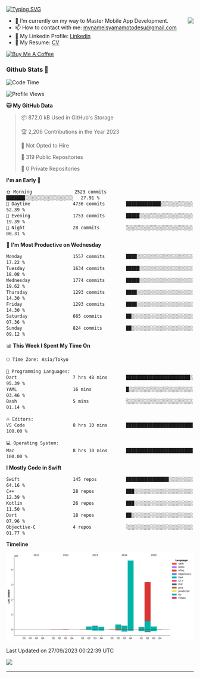 
[![Typing SVG](https://readme-typing-svg.demolab.com/?lines=Thank+You+For+Visiting!!;You+Are+Welcome✨;I+am+Kyo+Yamamoto;Mobile+Developer)](https://git.io/typing-svg)
<p>
<img align="right" src="https://media.giphy.com/media/26ufdb3cYKwbRtYVW/giphy.gif" style="max-width:100%;" height="150px">

- 🌱 I’m currently on my way to Master Mobile App Development.
- 📫 How to contact with me: mynameisyamamotodesu@gmail.com
- 🔗 My Linkedin Profile: [Linkedin](https://www.linkedin.com/in/kyo-yamamoto-a2ab50239)
- 🔗 My Resume: [CV](https://www.kickresume.com/cv/ZWKvXV/)

<a href="https://www.buymeacoffee.com/kyoyamamoto" target="_blank"><img src="https://cdn.buymeacoffee.com/buttons/default-orange.png" alt="Buy Me A Coffee" height="41" width="174"></a>

### Github Stats 🥇 
<!--START_SECTION:waka-->
![Code Time](http://img.shields.io/badge/Code%20Time-554%20hrs%2010%20mins-blue)

![Profile Views](http://img.shields.io/badge/Profile%20Views-1-blue)

**🐱 My GitHub Data** 

> 📦 872.0 kB Used in GitHub's Storage 
 > 
> 🏆 2,206 Contributions in the Year 2023
 > 
> 🚫 Not Opted to Hire
 > 
> 📜 319 Public Repositories 
 > 
> 🔑 0 Private Repositories 
 > 
**I'm an Early 🐤** 

```text
🌞 Morning                2523 commits        ███████░░░░░░░░░░░░░░░░░░   27.91 % 
🌆 Daytime                4736 commits        █████████████░░░░░░░░░░░░   52.39 % 
🌃 Evening                1753 commits        █████░░░░░░░░░░░░░░░░░░░░   19.39 % 
🌙 Night                  28 commits          ░░░░░░░░░░░░░░░░░░░░░░░░░   00.31 % 
```
📅 **I'm Most Productive on Wednesday** 

```text
Monday                   1557 commits        ████░░░░░░░░░░░░░░░░░░░░░   17.22 % 
Tuesday                  1634 commits        █████░░░░░░░░░░░░░░░░░░░░   18.08 % 
Wednesday                1774 commits        █████░░░░░░░░░░░░░░░░░░░░   19.62 % 
Thursday                 1293 commits        ████░░░░░░░░░░░░░░░░░░░░░   14.30 % 
Friday                   1293 commits        ████░░░░░░░░░░░░░░░░░░░░░   14.30 % 
Saturday                 665 commits         ██░░░░░░░░░░░░░░░░░░░░░░░   07.36 % 
Sunday                   824 commits         ██░░░░░░░░░░░░░░░░░░░░░░░   09.12 % 
```


📊 **This Week I Spent My Time On** 

```text
🕑︎ Time Zone: Asia/Tokyo

💬 Programming Languages: 
Dart                     7 hrs 48 mins       ████████████████████████░   95.39 % 
YAML                     16 mins             █░░░░░░░░░░░░░░░░░░░░░░░░   03.46 % 
Bash                     5 mins              ░░░░░░░░░░░░░░░░░░░░░░░░░   01.14 % 

🔥 Editors: 
VS Code                  8 hrs 10 mins       █████████████████████████   100.00 % 

💻 Operating System: 
Mac                      8 hrs 10 mins       █████████████████████████   100.00 % 
```

**I Mostly Code in Swift** 

```text
Swift                    145 repos           ████████████████░░░░░░░░░   64.16 % 
C++                      28 repos            ███░░░░░░░░░░░░░░░░░░░░░░   12.39 % 
Kotlin                   26 repos            ███░░░░░░░░░░░░░░░░░░░░░░   11.50 % 
Dart                     18 repos            ██░░░░░░░░░░░░░░░░░░░░░░░   07.96 % 
Objective-C              4 repos             ░░░░░░░░░░░░░░░░░░░░░░░░░   01.77 % 
```



**Timeline**

![Lines of Code chart](https://raw.githubusercontent.com/YamamotoDesu/YamamotoDesu/main/assets/bar_graph.png)


 Last Updated on 27/09/2023 00:22:39 UTC
<!--END_SECTION:waka-->

![](https://github-profile-summary-cards.vercel.app/api/cards/profile-details?username=YamamotoDesu&theme=vue)

----
